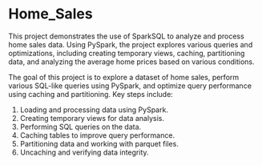 # Home_Sales
This project demonstrates the use of SparkSQL to analyze and process home sales data. Using PySpark, the project explores various queries and optimizations, including creating temporary views, caching, partitioning data, and analyzing the average home prices based on various conditions.

The goal of this project is to explore a dataset of home sales, perform various SQL-like queries using PySpark, and optimize query performance using caching and partitioning. Key steps include:

1. Loading and processing data using PySpark.
2. Creating temporary views for data analysis.
3. Performing SQL queries on the data.
4. Caching tables to improve query performance.
5. Partitioning data and working with parquet files.
6. Uncaching and verifying data integrity.
